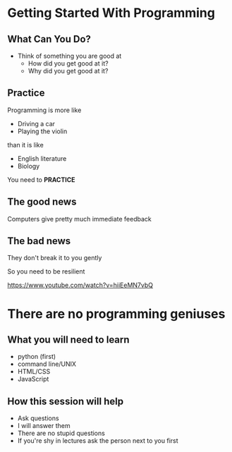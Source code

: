 
# Getting Started With Programming


## What Can You Do?

* Think of something you are good at
  * How did you get good at it?
  * Why did you get good at it?
  

## Practice

Programming is more like

* Driving a car
* Playing the violin

than it is like

* English literature
* Biology

You need to __PRACTICE__


## The good news

Computers give pretty much immediate feedback


## The bad news

They don't break it to you gently

So you need to be resilient

<https://www.youtube.com/watch?v=hiiEeMN7vbQ>


# There are no programming geniuses


## What you will need to learn

* python (first)
* command line/UNIX
* HTML/CSS
* JavaScript


## How this session will help

* Ask questions
* I will answer them
* There are no stupid questions
* If you're shy in lectures ask the person next to you first
